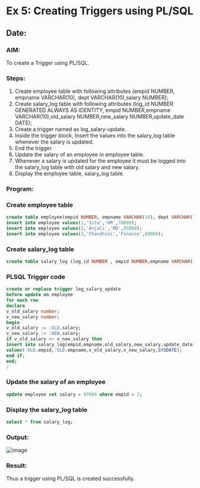 # Ex 5: Creating Triggers using PL/SQL
## Date:
### AIM: 
To create a Trigger using PL/SQL.

### Steps:
1. Create employee table with following attributes (empid NUMBER, empname VARCHAR(10), dept VARCHAR(10),salary NUMBER);
2. Create salary_log table with following attributes (log_id NUMBER GENERATED ALWAYS AS IDENTITY, empid NUMBER,empname VARCHAR(10),old_salary NUMBER,new_salary NUMBER,update_date DATE);
3. Create a trigger named as log_salary-update.
4. Inside the trigger block, Insert the values into the salary_log table whenever the salary is updated.
5. End the trigger.
6. Update the salary of an employee in employee table.
7. Whenever a salary is updated for the employee it must be logged into the salary_log table with old salary and new salary.
8. Display the employee table, salary_log table.

### Program:
### Create employee table
```sql
create table employee(empid NUMBER, empname VARCHAR(10), dept VARCHAR(10),salary NUMBER);
insert into employee values(1,'Sita','HR',70000);
insert into employee values(2,'Anjali','MD',95000);
insert into employee values(3,'Chandhini','Finance',80000);
```
### Create salary_log table
```sql
create table salary_log (log_id NUMBER , empid NUMBER,empname VARCHAR(10),old_salary NUMBER,new_salary NUMBER,update_date DATE);
```
### PLSQL Trigger code
```sql
create or replace trigger log_salary_update
before update on employee
for each row
declare
v_old_salary number;
v_new_salary number;
begin
v_old_salary := :OLD.salary;
v_new_salary := :NEW.salary;
if v_old_salary <> v_new_salary then
insert into salary_log(empid,empname,old_salary,new_salary,update_date)
values(:OLD.empid,:OLD.empname,v_old_salary,v_new_salary,SYSDATE);
end if;
end;
/
```
### Update the salary of an employee
```sql
update employee set salary = 97000 where empid = 2;
```
### Display the salary_log table
```sql
select * from salary_log;
```
### Output:
![image](https://github.com/DHARINIPV/Ex-No-5-Creating-Triggers-using-PL-SQL/assets/119400845/7f7b3802-a9fb-4881-89b6-879aa975df00)

### Result:
Thus a trigger using PL/SQL is created successfully.
